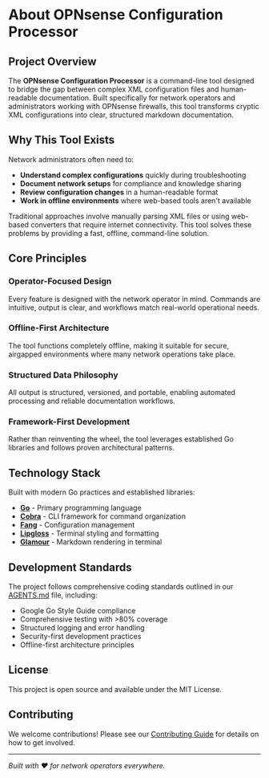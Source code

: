 # About OPNsense Configuration Processor

## Project Overview

The **OPNsense Configuration Processor** is a command-line tool designed to bridge the gap between complex XML configuration files and human-readable documentation. Built specifically for network operators and administrators working with OPNsense firewalls, this tool transforms cryptic XML configurations into clear, structured markdown documentation.

## Why This Tool Exists

Network administrators often need to:

- **Understand complex configurations** quickly during troubleshooting
- **Document network setups** for compliance and knowledge sharing  
- **Review configuration changes** in a human-readable format
- **Work in offline environments** where web-based tools aren't available

Traditional approaches involve manually parsing XML files or using web-based converters that require internet connectivity. This tool solves these problems by providing a fast, offline, command-line solution.

## Core Principles

### Operator-Focused Design
Every feature is designed with the network operator in mind. Commands are intuitive, output is clear, and workflows match real-world operational needs.

### Offline-First Architecture
The tool functions completely offline, making it suitable for secure, airgapped environments where many network operations take place.

### Structured Data Philosophy
All output is structured, versioned, and portable, enabling automated processing and reliable documentation workflows.

### Framework-First Development
Rather than reinventing the wheel, the tool leverages established Go libraries and follows proven architectural patterns.

## Technology Stack

Built with modern Go practices and established libraries:

- **[Go](https://golang.org/)** - Primary programming language
- **[Cobra](https://github.com/spf13/cobra)** - CLI framework for command organization
- **[Fang](https://github.com/charmbracelet/fang)** - Configuration management
- **[Lipgloss](https://github.com/charmbracelet/lipgloss)** - Terminal styling and formatting
- **[Glamour](https://github.com/charmbracelet/glamour)** - Markdown rendering in terminal

## Development Standards

The project follows comprehensive coding standards outlined in our [AGENTS.md](../AGENTS.md) file, including:

- Google Go Style Guide compliance
- Comprehensive testing with >80% coverage
- Structured logging and error handling
- Security-first development practices
- Offline-first architecture principles

## License

This project is open source and available under the MIT License.

## Contributing

We welcome contributions! Please see our [Contributing Guide](dev-guide/contributing.md) for details on how to get involved.

---

*Built with ❤️ for network operators everywhere.*
